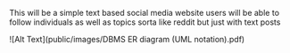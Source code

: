 This will be a simple text based social media website
users will be able to follow individuals as well as topics
sorta like reddit but just with text posts

![Alt Text](public/images/DBMS ER diagram (UML notation).pdf)
